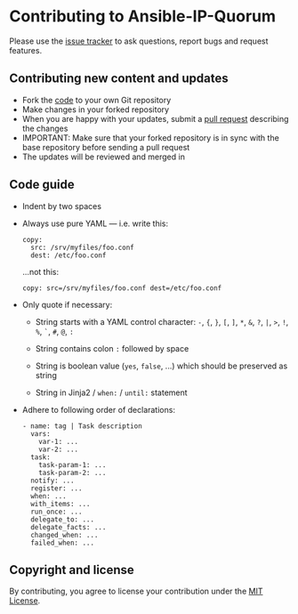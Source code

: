 Contributing to Ansible-IP-Quorum
=============================

Please use the [issue tracker](https://github.com/olemyk/ansible-ipquorum/issues) to ask questions, report bugs and request features.

Contributing new content and updates
------------------------------------

- Fork the [code](https://github.com/olemyk/ansible-ipquorum) to your own Git repository
- Make changes in your forked repository
- When you are happy with your updates, submit a [pull request](https://github.com/olemyk/ansible-ipquorum/pulls) describing the changes
- IMPORTANT: Make sure that your forked repository is in sync with the base repository before sending a pull request
- The updates will be reviewed and merged in

Code guide
----------

- Indent by two spaces

- Always use pure YAML &mdash; i.e. write this:

  ```
  copy:
    src: /srv/myfiles/foo.conf
    dest: /etc/foo.conf
  ```

  ...not this:

  ```
  copy: src=/srv/myfiles/foo.conf dest=/etc/foo.conf
  ```

- Only quote if necessary:

  * String starts with a YAML control character: `-`, `{`, `}`, `[`, `]`, `*`, `&`, `?`, `|`, `>`, `!`, `%`, <code>&#96;</code>, `#`, `@`, `:`

  * String contains colon `:` followed by space

  * String is boolean value (`yes`, `false`, ...) which should be preserved as string

  * String in Jinja2 / `when:` / `until:` statement

- Adhere to following order of declarations:

  ```
  - name: tag | Task description
    vars:
      var-1: ...
      var-2: ...
    task:
      task-param-1: ...
      task-param-2: ...
    notify: ...
    register: ...
    when: ...
    with_items: ...
    run_once: ...
    delegate_to: ...
    delegate_facts: ...
    changed_when: ...
    failed_when: ...
  ```

Copyright and license
---------------------

By contributing, you agree to license your contribution under the [MIT License](LICENSE).
